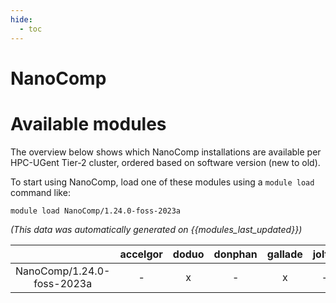 ```yaml
---
hide:
  - toc
---
```


NanoComp
========

# Available modules


The overview below shows which NanoComp installations are available per HPC-UGent Tier-2 cluster, ordered based on software version (new to old).

To start using NanoComp, load one of these modules using a `module load` command like:

```shell
module load NanoComp/1.24.0-foss-2023a
```

*(This data was automatically generated on {{modules_last_updated}})*  

| |accelgor|doduo|donphan|gallade|joltik|litleo|shinx|
| :---: | :---: | :---: | :---: | :---: | :---: | :---: | :---: |
|NanoComp/1.24.0-foss-2023a|-|x|-|x|-|x|x|
